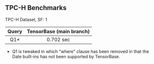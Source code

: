 ## TPC-H Benchmarks

TPC-H Dataset, SF: 1

|Query | TensorBase (main branch)  |
|:----:|:-------------------------:|
| Q1*  | 0.702 sec                  |

* Q1 is tweaked in which "where" clause has been removed in that the Date built-ins has not been supported by TensorBase.
